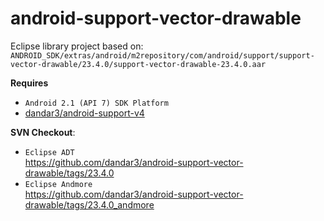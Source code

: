 # android-support-vector-drawable
Eclipse library project based on:
`ANDROID_SDK/extras/android/m2repository/com/android/support/support-vector-drawable/23.4.0/support-vector-drawable-23.4.0.aar`

**Requires**
- `Android 2.1 (API 7) SDK Platform`
- [dandar3/android-support-v4](https://github.com/dandar3/android-support-v4)

**SVN Checkout**:
* `Eclipse ADT`<br/>
  https://github.com/dandar3/android-support-vector-drawable/tags/23.4.0
* `Eclipse Andmore`<br/>
  https://github.com/dandar3/android-support-vector-drawable/tags/23.4.0_andmore
